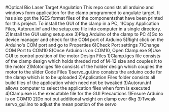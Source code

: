 #Optical Bio Laser Target Angulation
This repo consists all arduino and windows form application for the clamp programmed to angulate target.
It has also got the IGES format files of the componentsthat have been printed for this project.
To install the GUI of the clamp in a PC,
1)Copy Application Files, Autorun.inf and the setup.exe file into computer in a single directory.  
2)Install the GUI using setup.exe
3)Plug Arduino of the clamp to PC
4)Go to device manager and check for the COM port of Arduino
5)Right click on the Arduino's COM port and go to Properties
6)Check Port settings
7)Change COM Port to COM10
8)Once Arduino is on COM10, Open Clamp.exe
9)Use GUI to control position of the motor
Design Files
1)Clamp.iges file consists of the clamp design which holds threded rod of M-12 size and couples it to the motor
2)Motor.iges file consists of the holder design which couples the motor to the slider
Code Files
1)servo_gui.ino consists the arduino code for the clamp which is to be uploaded
2)Application Files folder consists all build files of the application which need not be tweaked
3)Autorun.inf allows computer to select the application files when form is executed
4)Clamp.exe is the executable file for the GUI
Precautions
1)Ensure Arduino is on COM10
2)Do not put additional weight on clamp over 6kg
3)Tweak servo_gui.ino to adjust the mean postion of the servo

